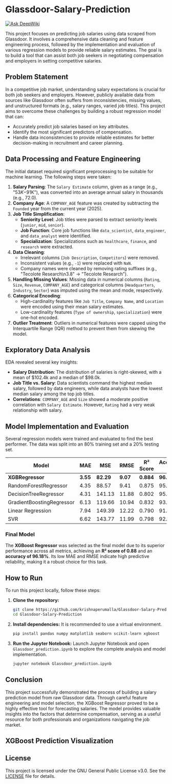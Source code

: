 # Glassdoor-Salary-Prediction
[![Ask DeepWiki](https://devin.ai/assets/askdeepwiki.png)](https://deepwiki.com/krishnaperumalla/Glassdoor-Salary-Prediction)

This project focuses on predicting job salaries using data scraped from Glassdoor. It involves a comprehensive data cleaning and feature engineering process, followed by the implementation and evaluation of various regression models to provide reliable salary estimates. The goal is to build a tool that can assist both job seekers in negotiating compensation and employers in setting competitive salaries.

## Problem Statement

In a competitive job market, understanding salary expectations is crucial for both job seekers and employers. However, publicly available data from sources like Glassdoor often suffers from inconsistencies, missing values, and unstructured formats (e.g., salary ranges, varied job titles). This project aims to overcome these challenges by building a robust regression model that can:
- Accurately predict job salaries based on key attributes.
- Identify the most significant predictors of compensation.
- Handle data inconsistencies to provide reliable estimates for better decision-making in recruitment and career planning.

## Data Processing and Feature Engineering

The initial dataset required significant preprocessing to be suitable for machine learning. The following steps were taken:

1.  **Salary Parsing**: The `Salary Estimate` column, given as a range (e.g., "$53K-$91K"), was converted into an average annual salary in thousands (e.g., 72.0).
2.  **Company Age**: A `COMPANY_AGE` feature was created by subtracting the `Founded` year from the current year (2025).
3.  **Job Title Simplification**:
    *   **Seniority Level**: Job titles were parsed to extract seniority levels (`junior`, `mid`, `senior`).
    *   **Job Function**: Core job functions like `data_scientist`, `data_engineer`, and `data_analyst` were identified.
    *   **Specialization**: Specializations such as `healthcare`, `finance`, and `research` were extracted.
4.  **Data Cleaning**:
    *   Irrelevant columns (`Job Description`, `Competitors`) were removed.
    *   Inconsistent values (e.g., `-1`) were replaced with `NaN`.
    *   Company names were cleaned by removing rating suffixes (e.g., "Tecolote Research\n3.8" -> "Tecolote Research").
5.  **Handling Missing Values**: Missing data in numerical columns (`Rating`, `Size`, `Revenue`, `COMPANY_AGE`) and categorical columns (`Headquarters`, `Industry`, `Sector`) was imputed using the mean and mode, respectively.
6.  **Categorical Encoding**:
    *   High-cardinality features like `Job Title`, `Company Name`, and `Location` were encoded using their mean salary estimates.
    *   Low-cardinality features (`Type of ownership`, `specialization`) were one-hot encoded.
7.  **Outlier Treatment**: Outliers in numerical features were capped using the Interquartile Range (IQR) method to prevent them from skewing the model.

## Exploratory Data Analysis

EDA revealed several key insights:

*   **Salary Distribution**: The distribution of salaries is right-skewed, with a mean of $102.4k and a median of $98.0k.
*   **Job Title vs. Salary**: Data scientists command the highest median salary, followed by data engineers, while data analysts have the lowest median salary among the top job titles.
*   **Correlations**: `COMPANY_AGE` and `Size` showed a moderate positive correlation with `Salary Estimate`. However, `Rating` had a very weak relationship with salary.



## Model Implementation and Evaluation

Several regression models were trained and evaluated to find the best performer. The data was split into an 80% training set and a 20% testing set.

| Model                     | MAE    | MSE      | RMSE    | R² Score | Accuracy (%) |
| ------------------------- | ------ | -------- | ------- | -------- | ------------ |
| **XGBRegressor**          | **3.55** | **82.29**  | **9.07**  | **0.884**  | **96.18%**   |
| RandomForestRegressor     | 4.35   | 88.57    | 9.41    | 0.875    | 95.33%       |
| DecisionTreeRegressor     | 4.31   | 141.13   | 11.88   | 0.802    | 95.55%       |
| GradientBoostingRegressor | 6.13   | 119.66   | 10.94   | 0.832    | 93.39%       |
| Linear Regression         | 7.94   | 149.39   | 12.22   | 0.790    | 91.65%       |
| SVR                       | 6.62   | 143.77   | 11.99   | 0.798    | 92.49%       |

### Final Model

The **XGBoost Regressor** was selected as the final model due to its superior performance across all metrics, achieving an **R² score of 0.88** and an **accuracy of 96.18%**. Its low MAE and RMSE indicate high predictive reliability, making it a robust choice for this task.




## How to Run

To run this project locally, follow these steps:

1.  **Clone the repository:**
    ```bash
    git clone https://github.com/krishnaperumalla/Glassdoor-Salary-Prediction.git
    cd Glassdoor-Salary-Prediction
    ```

2.  **Install dependencies:**
    It is recommended to use a virtual environment.
    ```bash
    pip install pandas numpy matplotlib seaborn scikit-learn xgboost
    ```

3.  **Run the Jupyter Notebook:**
    Launch Jupyter Notebook and open `Glassdoor_prediction.ipynb` to explore the complete analysis and model implementation.
    ```bash
    jupyter notebook Glassdoor_prediction.ipynb
    ```

## Conclusion

This project successfully demonstrated the process of building a salary prediction model from raw Glassdoor data. Through careful feature engineering and model selection, the XGBoost Regressor proved to be a highly effective tool for forecasting salaries. The model provides valuable insights into the factors that determine compensation, serving as a useful resource for both professionals and organizations navigating the job market.

## XGBoost Prediction Visualization


## License

This project is licensed under the GNU General Public License v3.0. See the [LICENSE](LICENSE) file for details.

